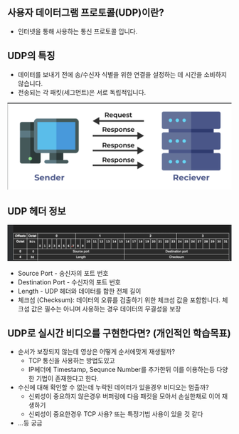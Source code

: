 ## 사용자 데이터그램 프로토콜(UDP)이란?
- 인터넷을 통해 사용하는 통신 프로토콜 입니다.

## UDP의 특징 
- 데이터를 보내기 전에 송/수신자 식별을 위한 연결을 설정하는 데 시간을 소비하지 않습니다.
- 전송되는 각 패킷(세그먼트)은 서로 독립적입니다.

![Screenshot 2024-04-14 at 1.53.24 PM.png](..%2Fimages%2Fnetwork%2Fudp%2FScreenshot%202024-04-14%20at%201.53.24%20PM.png)

## UDP 헤더 정보
![Screenshot 2024-04-14 at 6.57.02 AM.png](..%2Fimages%2Fnetwork%2Fudp%2FScreenshot%202024-04-14%20at%206.57.02%20AM.png)
- Source Port - 송신자의 포트 번호
- Destination Port - 수신자의 포트 번호
- Length - UDP 헤더와 데이터를 합한 전체 길이
- 체크섬 (Checksum): 데이터의 오류를 검출하기 위한 체크섬 값을 포함합니다. 체크섬 값은 필수는 아니며 사용하는 경우 데이터의 무결성을 보장

## UDP로 실시간 비디오를 구현한다면? (개인적인 학습목표)
- 순서가 보장되지 않는데 영상은 어떻게 순서에맞게 재생될까?
  - TCP 통신을 사용하는 방법도있고
  - IP헤더에 Timestamp, Sequnce Number를 추가한뒤 이를 이용하는등 다양한 기법이 존재한다고 한다.
- 수신에 대해 확인할 수 없는데 누락된 데이터가 있을경우 비디오는 멈출까?
  - 신뢰성이 중요하지 않은경우 버퍼링에 다음 패킷을 모아서 손실한채로 이어 재생하기
  - 신뢰성이 중요한경우 TCP 사용? 또는 특정기법 사용이 있을 것 같다
- ...등 궁금